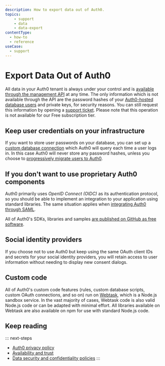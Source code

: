 ```yaml
---
description: How to export data out of Auth0.
topics:
    - support
    - data
    - data-export
contentType:
  - how-to
  - reference
useCase:
  - support
---
```


# Export Data Out of Auth0

All data in your Auth0 tenant is always under your control and is [available through the management API](/api/v2) at any time.
The only information which is not available through the API are the password hashes of your [Auth0-hosted database users](/connections/database) and private keys, for security reasons.
You can still request this information by opening a [support ticket](${env.DOMAIN_URL_SUPPORT}). Please note that this operation is not available for our Free subscription tier.

## Keep user credentials on your infrastructure

If you want to store user passwords on your database, you can set up a [custom database connection](/connections/database/mysql) which Auth0 will query each time a user logs in.
In this case Auth0 will never store any password hashes, unless you choose to [progressively migrate users to Auth0](/connections/database/migrating).

## If you don't want to use proprietary Auth0 components

Auth0 primarily uses <dfn data-key="openid">OpenID Connect (OIDC)</dfn> as its authentication protocol, so you should be able to implement an integration to your application using standard libraries. The same situation applies when [integrating Auth0 through SAML](/saml-configuration).

All of Auth0's SDKs, libraries and samples [are published on GitHub as free software](https://github.com/auth0/).

## Social identity providers

If you choose not to use Auth0 but keep using the same OAuth client IDs and secrets for your social identity providers, you will retain access to user information without needing to display new consent dialogs.

## Custom code

All of Auth0's custom code features (rules, custom database scripts, custom OAuth connections, and so on) run on [Webtask](https://webtask.io/), which is a Node.js sandbox service.
In the vast majority of cases, Webtask code is also valid Node.js code or can be adapted with minimal effort.
All libraries available on Webtask are also available on npm for use with standard Node.js code.

## Keep reading

::: next-steps
* [Auth0 privacy policy](https://auth0.com/privacy)
* [Availability and trust](https://auth0.com/availability-trust)
* [Data security and confidentiality policies](https://auth0.com/security)
:::
